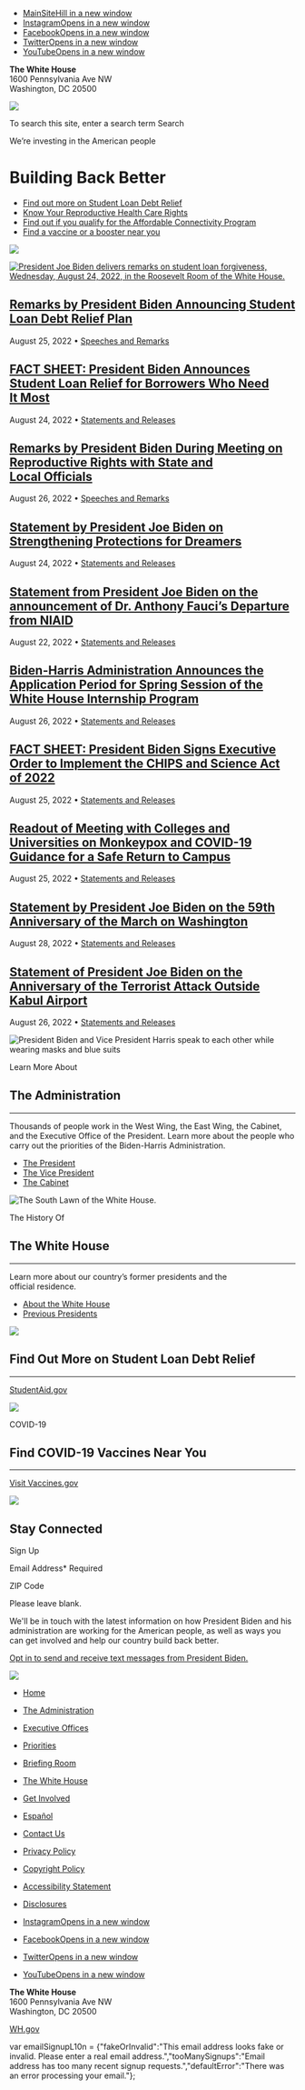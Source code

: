 *   [MainSiteHill in a new window](https://joy.bajinxianshen.cf/)
*   [InstagramOpens in a new window](https://www.instagram.com/whitehouse/)
*   [FacebookOpens in a new window](https://www.facebook.com/WhiteHouse/)
*   [TwitterOpens in a new window](https://twitter.com/whitehouse)
*   [YouTubeOpens in a new window](https://www.youtube.com/user/whitehouse)

**The White House**  
1600 Pennsylvania Ave NW  
Washington, DC 20500

![](https://www.whitehouse.gov/wp-content/themes/whitehouse/assets/img/wh-outline.svg)

To search this site, enter a search term  Search

We’re investing in the American people

Building Back Better
====================

*   [Find out more on Student Loan Debt Relief](https://www.whitehouse.gov/briefing-room/statements-releases/2022/08/24/fact-sheet-president-biden-announces-student-loan-relief-for-borrowers-who-need-it-most/)
*   [Know Your Reproductive Health Care Rights](https://reproductiverights.gov)
*   [Find out if you qualify for the Affordable Connectivity Program](https://getinternet.gov)
*   [Find a vaccine or a booster near you](https://www.vaccines.gov/)

 ![](https://www.whitehouse.gov/wp-content/uploads/2021/01/P20220622AS-1666.jpg?w=1400&h=780&crop=1)

[![President Joe Biden delivers remarks on student loan forgiveness, Wednesday, August 24, 2022, in the Roosevelt Room of the White House.](https://www.whitehouse.gov/wp-content/uploads/2021/01/P20220824AS-1249.jpg?w=1200&h=1200&crop=1)](https://www.whitehouse.gov/briefing-room/speeches-remarks/2022/08/25/remarks-by-president-biden-announcing-student-loan-debt-relief-plan/)

[Remarks by President Biden Announcing Student Loan Debt Relief Plan](https://www.whitehouse.gov/briefing-room/speeches-remarks/2022/08/25/remarks-by-president-biden-announcing-student-loan-debt-relief-plan/)
----------------------------------------------------------------------------------------------------------------------------------------------------------------------------------------------------------------

August 25, 2022 • [Speeches and Remarks](https://www.whitehouse.gov/briefing-room/speeches-remarks/)

[FACT SHEET: President Biden Announces Student Loan Relief for Borrowers Who Need It Most](https://www.whitehouse.gov/briefing-room/statements-releases/2022/08/24/fact-sheet-president-biden-announces-student-loan-relief-for-borrowers-who-need-it-most/)
------------------------------------------------------------------------------------------------------------------------------------------------------------------------------------------------------------------------------------------------------------

August 24, 2022 • [Statements and Releases](https://www.whitehouse.gov/briefing-room/statements-releases/)

[Remarks by President Biden During Meeting on Reproductive Rights with State and Local Officials](https://www.whitehouse.gov/briefing-room/speeches-remarks/2022/08/26/remarks-by-president-biden-during-meeting-on-reproductive-rights-with-state-and-local-officials/)
------------------------------------------------------------------------------------------------------------------------------------------------------------------------------------------------------------------------------------------------------------------------

August 26, 2022 • [Speeches and Remarks](https://www.whitehouse.gov/briefing-room/speeches-remarks/)

[Statement by President Joe Biden on Strengthening Protections for Dreamers](https://www.whitehouse.gov/briefing-room/statements-releases/2022/08/24/statement-by-president-joe-biden-on-strengthening-protections-for-dreamers/)
---------------------------------------------------------------------------------------------------------------------------------------------------------------------------------------------------------------------------------

August 24, 2022 • [Statements and Releases](https://www.whitehouse.gov/briefing-room/statements-releases/)

[Statement from President Joe Biden on the announcement of Dr. Anthony Fauci’s Departure from NIAID](https://www.whitehouse.gov/briefing-room/statements-releases/2022/08/22/statement-from-president-joe-biden-on-the-announcement-of-dr-anthony-faucis-departure-from-niaid/)
-------------------------------------------------------------------------------------------------------------------------------------------------------------------------------------------------------------------------------------------------------------------------------

August 22, 2022 • [Statements and Releases](https://www.whitehouse.gov/briefing-room/statements-releases/)

[Biden-⁠Harris Administration Announces the Application Period for Spring Session of the White House Internship Program](https://www.whitehouse.gov/briefing-room/statements-releases/2022/08/26/biden-harris-administration-announces-the-application-period-for-spring-session-of-the-white-house-internship-program/)
------------------------------------------------------------------------------------------------------------------------------------------------------------------------------------------------------------------------------------------------------------------------------------------------------------------------

August 26, 2022 • [Statements and Releases](https://www.whitehouse.gov/briefing-room/statements-releases/)

[FACT SHEET: President Biden Signs Executive Order to Implement the CHIPS and Science Act of 2022](https://www.whitehouse.gov/briefing-room/statements-releases/2022/08/25/fact-sheet-president-biden-signs-executive-order-to-implement-the-chips-and-science-act-of-2022/)
----------------------------------------------------------------------------------------------------------------------------------------------------------------------------------------------------------------------------------------------------------------------------

August 25, 2022 • [Statements and Releases](https://www.whitehouse.gov/briefing-room/statements-releases/)

[Readout of Meeting with Colleges and Universities on Monkeypox and COVID-⁠19 Guidance for a Safe Return to Campus](https://www.whitehouse.gov/briefing-room/statements-releases/2022/08/25/readout-of-meeting-with-colleges-and-universities-on-monkeypox-and-covid-19-guidance-for-a-safe-return-to-campus/)
--------------------------------------------------------------------------------------------------------------------------------------------------------------------------------------------------------------------------------------------------------------------------------------------------------------

August 25, 2022 • [Statements and Releases](https://www.whitehouse.gov/briefing-room/statements-releases/)

[**Statement by President Joe Biden on the 59th Anniversary of the March on Washington**](https://www.whitehouse.gov/briefing-room/statements-releases/2022/08/28/statement-by-president-joe-biden-on-the-59th-anniversary-of-the-march-on-washington/)
-------------------------------------------------------------------------------------------------------------------------------------------------------------------------------------------------------------------------------------------------------

August 28, 2022 • [Statements and Releases](https://www.whitehouse.gov/briefing-room/statements-releases/)

[Statement of President Joe Biden on the Anniversary of the Terrorist Attack Outside Kabul Airport](https://www.whitehouse.gov/briefing-room/statements-releases/2022/08/26/statement-of-president-joe-biden-on-the-anniversary-of-the-terrorist-attack-outside-kabul-airport/)
-------------------------------------------------------------------------------------------------------------------------------------------------------------------------------------------------------------------------------------------------------------------------------

August 26, 2022 • [Statements and Releases](https://www.whitehouse.gov/briefing-room/statements-releases/)

![President Biden and Vice President Harris speak to each other while wearing masks and blue suits](https://www.whitehouse.gov/wp-content/uploads/2021/01/home-administration.jpg?w=768)

Learn More About

The Administration
------------------

* * *

Thousands of people work in the West Wing, the East Wing, the Cabinet, and the Executive Office of the President. Learn more about the people who carry out the priorities of the Biden-⁠Harris Administration.

*   [The President](https://www.whitehouse.gov/administration/president-biden/)
*   [The Vice President](https://www.whitehouse.gov/administration/vice-president-harris/)
*   [The Cabinet](https://www.whitehouse.gov/administration/cabinet/)

![The South Lawn of the White House.](https://www.whitehouse.gov/wp-content/uploads/2021/01/white_house_grounds.jpg?w=1180)

The History Of

The White House
---------------

* * *

Learn more about our country’s former presidents and the official residence.

*   [About the White House](https://www.whitehouse.gov/about-the-white-house/)
*   [Previous Presidents](https://www.whitehouse.gov/about-the-white-house/presidents/)

![](https://www.whitehouse.gov/wp-content/uploads/2021/01/P20220824AS-1212-2.jpeg?w=2360)

Find Out More on Student Loan Debt Relief
-----------------------------------------

* * *

[StudentAid.gov](https://studentaid.gov/debt-relief-announcement/)

![](https://www.whitehouse.gov/wp-content/uploads/2021/06/vaccines-gov-image.jpg?w=1919)

COVID-19

Find COVID-⁠19 Vaccines Near You
--------------------------------

* * *

[Visit Vaccines.gov](https://www.vaccines.gov/)

![](https://www.whitehouse.gov/wp-content/themes/whitehouse/assets/img/bottomcta-logo.svg)

Stay Connected
--------------

Sign Up

Email Address\* Required 

ZIP Code 

Please leave blank. 

  

We'll be in touch with the latest information on how President Biden and his administration are working for the American people, as well as ways you can get involved and help our country build back better.

[Opt in to send and receive text messages from President Biden.](https://my.community.com/potus?t=Hello%20Mr.%20President%20%F0%9F%87%BA%F0%9F%87%B8)

![](https://www.whitehouse.gov/wp-content/themes/whitehouse/assets/img/footer-seal.svg)

*   [Home](https://www.whitehouse.gov/)
*   [The Administration](https://www.whitehouse.gov/administration/)
*   [Executive Offices](https://www.whitehouse.gov/administration/executive-office-of-the-president/)
*   [Priorities](https://www.whitehouse.gov/priorities/)
*   [Briefing Room](https://www.whitehouse.gov/briefing-room/)
*   [The White House](https://www.whitehouse.gov/about-the-white-house/)
*   [Get Involved](https://www.whitehouse.gov/get-involved/)
*   [Español](https://www.whitehouse.gov/es/)

*   [Contact Us](https://www.whitehouse.gov/contact/)
*   [Privacy Policy](https://www.whitehouse.gov/privacy/)
*   [Copyright Policy](https://www.whitehouse.gov/copyright/)
*   [Accessibility Statement](https://www.whitehouse.gov/accessibility/)
*   [Disclosures](https://www.whitehouse.gov/disclosures/)

*   [InstagramOpens in a new window](https://www.instagram.com/whitehouse/)
*   [FacebookOpens in a new window](https://www.facebook.com/WhiteHouse/)
*   [TwitterOpens in a new window](https://twitter.com/whitehouse)
*   [YouTubeOpens in a new window](https://www.youtube.com/user/whitehouse)

**The White House**  
1600 Pennsylvania Ave NW  
Washington, DC 20500

[WH.gov](https://www.whitehouse.gov/)

var emailSignupL10n = {"fakeOrInvalid":"This email address looks fake or invalid. Please enter a real email address.","tooManySignups":"Email address has too many recent signup requests.","defaultError":"There was an error processing your email."};